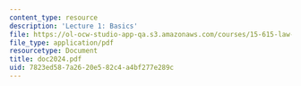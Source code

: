 ```yaml
---
content_type: resource
description: 'Lecture 1: Basics'
file: https://ol-ocw-studio-app-qa.s3.amazonaws.com/courses/15-615-law-for-the-entrepreneur-and-manager-spring-2003/7823ed587a2620e582c4a4bf277e289c_doc2024.pdf
file_type: application/pdf
resourcetype: Document
title: doc2024.pdf
uid: 7823ed58-7a26-20e5-82c4-a4bf277e289c
---
```

